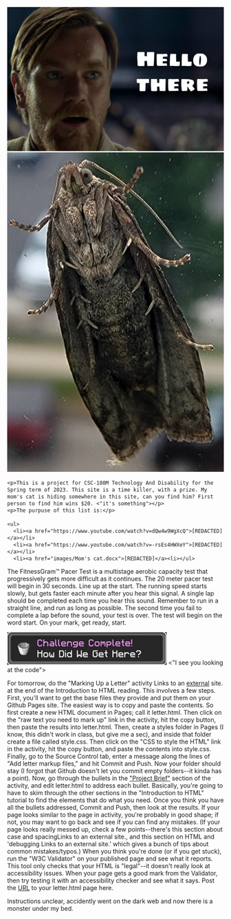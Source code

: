 <html>
  <head>
    <meta charset="utf-8">
    <img src="images/Screenshot 2023-05-23 at 15-04-56 hello there - Google Search.png" alt="Hello there">
   <body>
    <img src="images/disboi.jpg" alt="The finest boi">
     
    <p>This is a project for CSC-180M Technology And Disability for the Spring term of 2023. This site is a time killer, with a prize. My mom's cat is hiding somewhere in this site, can you find him? First person to find him wins $20. <"it's something"></p>
    <p>The purpuse of this list is:</p>

    <ul> 
      <li><a href="https://www.youtube.com/watch?v=dQw4w9WgXcQ">[REDACTED]</a></li>
      <li><a href="https://www.youtube.com/watch?v=-rsEs4HWXeY">[REDACTED]</a></li>
      <li><a href="images/Mom's cat.docx">[REDACTED]</a><li></ul>
<p> The FitnessGram™ Pacer Test is a multistage aerobic capacity test that progressively gets more difficult as it continues. The 20 meter pacer test will begin in 30 seconds. Line up at the start. The running speed starts slowly, but gets faster each minute after you hear this signal. A single lap should be completed each time you hear this sound. Remember to run in a straight line, and run as long as possible. The second time you fail to complete a lap before the sound, your test is over. The test will begin on the word start. On your mark, get ready, start. </p>
 <img src="images/how.png" alt="How did we get here?"> <"I see you looking at the code">
    <p>For tomorrow, do the "Marking Up a Letter" activity Links to an <a href="https://www.alma.edu/live/profiles/8210-scott-d-dexter">external</a> site. at the end of the Introduction to HTML reading. This involves a few steps. First, you'll want to get the base files they provide and put them on your Github Pages site. The easiest way is to copy and paste the contents. So first create a new HTML document in Pages; call it letter.html. Then click on the "raw text you need to mark up" link in the activity, hit the copy button, then paste the results into letter.html. Then, create a styles folder in Pages (I know, this didn't work in class, but give me a sec), and inside that folder create a file called style.css. Then click on the "CSS to style the HTML" link in the activity, hit the copy button, and paste the contents into style.css. Finally, go to the Source Control tab, enter a message along the lines of "Add letter markup files," and hit Commit and Push. Now your folder should stay (I forgot that Github doesn't let you commit empty folders--it kinda has a point).
Now, go through the bullets in the <a href="https://www.youtube.com/watch?v=TXK03FHVsHk">"Project Brief"</a> section of the activity, and edit letter.html to address each bullet. Basically, you're going to have to skim through the other sections in the "Introduction to HTML" tutorial to find the elements that do what you need. Once you think you have all the bullets addressed, Commit and Push, then look at the results. If your page looks similar to the page in activity, you're probably in good shape; if not, you may want to go back and see if you can find any mistakes. (If your page looks really messed up, check a few points--there's this section about case and spacingLinks to an external site., and this section on HTML and 'debugging Links to an external site.' which gives a bunch of tips about common mistakes/typos.) When you think you're done (or if you get stuck), run the "W3C Validator" on your published page and see what it reports. This tool only checks that your HTML is "legal"--it doesn't really look at accessibility issues. When your page gets a good mark from the Validator, then try testing it with an accessibility checker and see what it says. 
      Post the <a href="https://i.redd.it/6nix3fbn66q71.jpg">URL</a> to your letter.html page here.</p>
    <p>Instructions unclear, accidently went on the dark web and now there is a monster under my bed.</p>
          
  </body>
</html>
